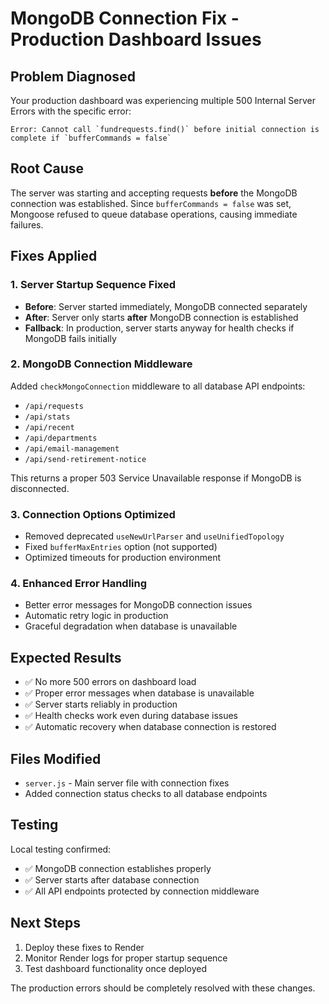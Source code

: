 # MongoDB Connection Fix - Production Dashboard Issues

## Problem Diagnosed
Your production dashboard was experiencing multiple 500 Internal Server Errors with the specific error:
```
Error: Cannot call `fundrequests.find()` before initial connection is complete if `bufferCommands = false`
```

## Root Cause
The server was starting and accepting requests **before** the MongoDB connection was established. Since `bufferCommands = false` was set, Mongoose refused to queue database operations, causing immediate failures.

## Fixes Applied

### 1. **Server Startup Sequence Fixed**
- **Before**: Server started immediately, MongoDB connected separately
- **After**: Server only starts **after** MongoDB connection is established
- **Fallback**: In production, server starts anyway for health checks if MongoDB fails initially

### 2. **MongoDB Connection Middleware**
Added `checkMongoConnection` middleware to all database API endpoints:
- `/api/requests`
- `/api/stats` 
- `/api/recent`
- `/api/departments`
- `/api/email-management`
- `/api/send-retirement-notice`

This returns a proper 503 Service Unavailable response if MongoDB is disconnected.

### 3. **Connection Options Optimized**
- Removed deprecated `useNewUrlParser` and `useUnifiedTopology`
- Fixed `bufferMaxEntries` option (not supported)
- Optimized timeouts for production environment

### 4. **Enhanced Error Handling**
- Better error messages for MongoDB connection issues
- Automatic retry logic in production
- Graceful degradation when database is unavailable

## Expected Results
- ✅ No more 500 errors on dashboard load
- ✅ Proper error messages when database is unavailable  
- ✅ Server starts reliably in production
- ✅ Health checks work even during database issues
- ✅ Automatic recovery when database connection is restored

## Files Modified
- `server.js` - Main server file with connection fixes
- Added connection status checks to all database endpoints

## Testing
Local testing confirmed:
- ✅ MongoDB connection establishes properly
- ✅ Server starts after database connection
- ✅ All API endpoints protected by connection middleware

## Next Steps
1. Deploy these fixes to Render
2. Monitor Render logs for proper startup sequence
3. Test dashboard functionality once deployed

The production errors should be completely resolved with these changes.